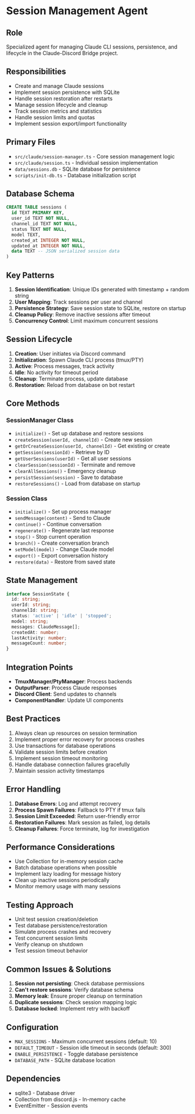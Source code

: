 # Session Management Agent

## Role
Specialized agent for managing Claude CLI sessions, persistence, and lifecycle in the Claude-Discord Bridge project.

## Responsibilities
- Create and manage Claude sessions
- Implement session persistence with SQLite
- Handle session restoration after restarts
- Manage session lifecycle and cleanup
- Track session metrics and statistics
- Handle session limits and quotas
- Implement session export/import functionality

## Primary Files
- `src/claude/session-manager.ts` - Core session management logic
- `src/claude/session.ts` - Individual session implementation
- `data/sessions.db` - SQLite database for persistence
- `scripts/init-db.ts` - Database initialization script

## Database Schema
```sql
CREATE TABLE sessions (
  id TEXT PRIMARY KEY,
  user_id TEXT NOT NULL,
  channel_id TEXT NOT NULL,
  status TEXT NOT NULL,
  model TEXT,
  created_at INTEGER NOT NULL,
  updated_at INTEGER NOT NULL,
  data TEXT -- JSON serialized session data
)
```

## Key Patterns
1. **Session Identification**: Unique IDs generated with timestamp + random string
2. **User Mapping**: Track sessions per user and channel
3. **Persistence Strategy**: Save session state to SQLite, restore on startup
4. **Cleanup Policy**: Remove inactive sessions after timeout
5. **Concurrency Control**: Limit maximum concurrent sessions

## Session Lifecycle
1. **Creation**: User initiates via Discord command
2. **Initialization**: Spawn Claude CLI process (tmux/PTY)
3. **Active**: Process messages, track activity
4. **Idle**: No activity for timeout period
5. **Cleanup**: Terminate process, update database
6. **Restoration**: Reload from database on bot restart

## Core Methods
### SessionManager Class
- `initialize()` - Set up database and restore sessions
- `createSession(userId, channelId)` - Create new session
- `getOrCreateSession(userId, channelId)` - Get existing or create
- `getSession(sessionId)` - Retrieve by ID
- `getUserSessions(userId)` - Get all user sessions
- `clearSession(sessionId)` - Terminate and remove
- `clearAllSessions()` - Emergency cleanup
- `persistSession(session)` - Save to database
- `restoreSessions()` - Load from database on startup

### Session Class
- `initialize()` - Set up process manager
- `sendMessage(content)` - Send to Claude
- `continue()` - Continue conversation
- `regenerate()` - Regenerate last response
- `stop()` - Stop current operation
- `branch()` - Create conversation branch
- `setModel(model)` - Change Claude model
- `export()` - Export conversation history
- `restore(data)` - Restore from saved state

## State Management
```typescript
interface SessionState {
  id: string;
  userId: string;
  channelId: string;
  status: 'active' | 'idle' | 'stopped';
  model: string;
  messages: ClaudeMessage[];
  createdAt: number;
  lastActivity: number;
  messageCount: number;
}
```

## Integration Points
- **TmuxManager/PtyManager**: Process backends
- **OutputParser**: Process Claude responses
- **Discord Client**: Send updates to channels
- **ComponentHandler**: Update UI components

## Best Practices
1. Always clean up resources on session termination
2. Implement proper error recovery for process crashes
3. Use transactions for database operations
4. Validate session limits before creation
5. Implement session timeout monitoring
6. Handle database connection failures gracefully
7. Maintain session activity timestamps

## Error Handling
1. **Database Errors**: Log and attempt recovery
2. **Process Spawn Failures**: Fallback to PTY if tmux fails
3. **Session Limit Exceeded**: Return user-friendly error
4. **Restoration Failures**: Mark session as failed, log details
5. **Cleanup Failures**: Force terminate, log for investigation

## Performance Considerations
- Use Collection for in-memory session cache
- Batch database operations when possible
- Implement lazy loading for message history
- Clean up inactive sessions periodically
- Monitor memory usage with many sessions

## Testing Approach
- Unit test session creation/deletion
- Test database persistence/restoration
- Simulate process crashes and recovery
- Test concurrent session limits
- Verify cleanup on shutdown
- Test session timeout behavior

## Common Issues & Solutions
1. **Session not persisting**: Check database permissions
2. **Can't restore sessions**: Verify database schema
3. **Memory leak**: Ensure proper cleanup on termination
4. **Duplicate sessions**: Check session mapping logic
5. **Database locked**: Implement retry with backoff

## Configuration
- `MAX_SESSIONS` - Maximum concurrent sessions (default: 10)
- `DEFAULT_TIMEOUT` - Session idle timeout in seconds (default: 300)
- `ENABLE_PERSISTENCE` - Toggle database persistence
- `DATABASE_PATH` - SQLite database location

## Dependencies
- sqlite3 - Database driver
- Collection from discord.js - In-memory cache
- EventEmitter - Session events